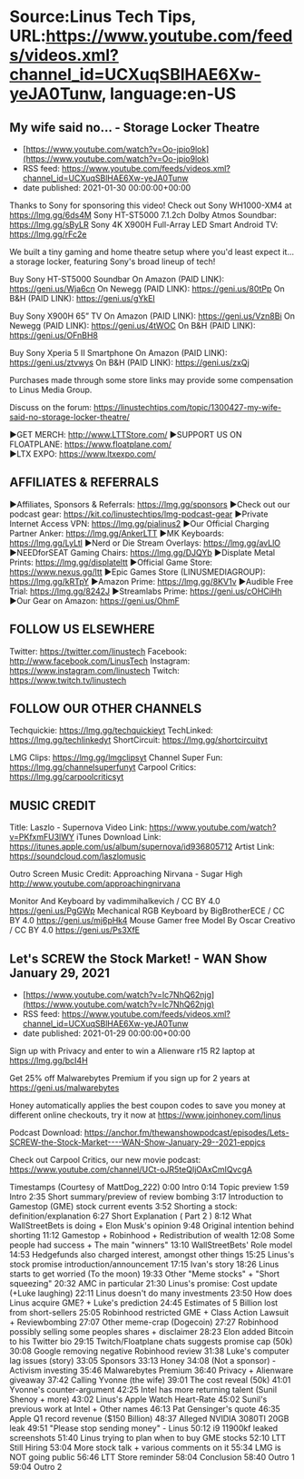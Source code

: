 # Source:Linus Tech Tips, URL:https://www.youtube.com/feeds/videos.xml?channel_id=UCXuqSBlHAE6Xw-yeJA0Tunw, language:en-US

## My wife said no... - Storage Locker Theatre
 - [https://www.youtube.com/watch?v=Oo-jpio9lok](https://www.youtube.com/watch?v=Oo-jpio9lok)
 - RSS feed: https://www.youtube.com/feeds/videos.xml?channel_id=UCXuqSBlHAE6Xw-yeJA0Tunw
 - date published: 2021-01-30 00:00:00+00:00

Thanks to Sony for sponsoring this video! Check out Sony WH1000-XM4 at https://lmg.gg/6ds4M
Sony HT-ST5000 7.1.2ch Dolby Atmos Soundbar: https://lmg.gg/sByLR
Sony 4K X900H Full-Array LED Smart Android TV: https://lmg.gg/rFc2e

We built a tiny gaming and home theatre setup where you'd least expect it... a storage locker, featuring Sony's broad lineup of tech!

Buy Sony HT-ST5000 Soundbar
On Amazon (PAID LINK): https://geni.us/Wja6cn
On Newegg (PAID LINK): https://geni.us/80tPp
On B&H (PAID LINK): https://geni.us/gYkEI

Buy Sony X900H 65” TV
On Amazon (PAID LINK): https://geni.us/Vzn8Bi
On Newegg (PAID LINK): https://geni.us/4tWOC
On B&H (PAID LINK): https://geni.us/OFnBH8

Buy Sony Xperia 5 II Smartphone
On Amazon (PAID LINK): https://geni.us/ztvwys
On B&H (PAID LINK): https://geni.us/zxQj

Purchases made through some store links may provide some compensation to Linus Media Group.

Discuss on the forum: https://linustechtips.com/topic/1300427-my-wife-said-no-storage-locker-theatre/

►GET MERCH: http://www.LTTStore.com/
►SUPPORT US ON FLOATPLANE: https://www.floatplane.com/  
►LTX EXPO: https://www.ltxexpo.com/   

AFFILIATES & REFERRALS
---------------------------------------------------
►Affiliates, Sponsors & Referrals: https://lmg.gg/sponsors
►Check out our podcast gear: https://kit.co/linustechtips/lmg-podcast-gear
►Private Internet Access VPN: https://lmg.gg/pialinus2
►Our Official Charging Partner Anker: https://lmg.gg/AnkerLTT
►MK Keyboards: https://lmg.gg/LyLtl
►Nerd or Die Stream Overlays: https://lmg.gg/avLlO
►NEEDforSEAT Gaming Chairs: https://lmg.gg/DJQYb
►Displate Metal Prints: https://lmg.gg/displateltt
►Official Game Store: https://www.nexus.gg/ltt
►Epic Games Store (LINUSMEDIAGROUP): https://lmg.gg/kRTpY
►Amazon Prime: https://lmg.gg/8KV1v
►Audible Free Trial: https://lmg.gg/8242J
►Streamlabs Prime: https://geni.us/cOHCiHh
►Our Gear on Amazon: https://geni.us/OhmF

FOLLOW US ELSEWHERE
---------------------------------------------------  
Twitter: https://twitter.com/linustech
Facebook: http://www.facebook.com/LinusTech
Instagram: https://www.instagram.com/linustech
Twitch: https://www.twitch.tv/linustech

FOLLOW OUR OTHER CHANNELS
---------------------------------------------------  
Techquickie: https://lmg.gg/techquickieyt
TechLinked: https://lmg.gg/techlinkedyt
ShortCircuit: https://lmg.gg/shortcircuityt

LMG Clips: https://lmg.gg/lmgclipsyt
Channel Super Fun: https://lmg.gg/channelsuperfunyt
Carpool Critics: https://lmg.gg/carpoolcriticsyt

MUSIC CREDIT
---------------------------------------------------  
Title: Laszlo - Supernova
Video Link: https://www.youtube.com/watch?v=PKfxmFU3lWY
iTunes Download Link: https://itunes.apple.com/us/album/supernova/id936805712
Artist Link: https://soundcloud.com/laszlomusic

Outro Screen Music Credit: Approaching Nirvana - Sugar High http://www.youtube.com/approachingnirvana

Monitor And Keyboard by vadimmihalkevich / CC BY 4.0  https://geni.us/PgGWp
Mechanical RGB Keyboard by BigBrotherECE / CC BY 4.0 https://geni.us/mj6pHk4
Mouse Gamer free Model By Oscar Creativo / CC BY 4.0 https://geni.us/Ps3XfE

## Let's SCREW the Stock Market! - WAN Show January 29, 2021
 - [https://www.youtube.com/watch?v=Ic7NhQ62njg](https://www.youtube.com/watch?v=Ic7NhQ62njg)
 - RSS feed: https://www.youtube.com/feeds/videos.xml?channel_id=UCXuqSBlHAE6Xw-yeJA0Tunw
 - date published: 2021-01-29 00:00:00+00:00

Sign up with Privacy and enter to win a Alienware r15 R2 laptop at https://lmg.gg/bcI4H

Get 25% off Malwarebytes Premium if you sign up for 2 years at https://geni.us/malwarebytes

Honey automatically applies the best coupon codes to save you money at different online checkouts, try it now at https://www.joinhoney.com/linus

Podcast Download: https://anchor.fm/thewanshowpodcast/episodes/Lets-SCREW-the-Stock-Market----WAN-Show-January-29--2021-eppjcs

Check out Carpool Critics, our new movie podcast: https://www.youtube.com/channel/UCt-oJR5teQIjOAxCmIQvcgA

Timestamps (Courtesy of MattDog_222)
0:00 Intro
0:14 Topic preview
1:59 Intro
2:35 Short summary/preview of review bombing
3:17 Introduction to Gamestop (GME) stock current events
 3:52 Shorting a stock: definition/explanation
 6:27 Short Explanation ( Part 2 )
 8:12 What WallStreetBets is doing + Elon Musk's opinion
 9:48 Original intention behind shorting
 11:12 Gamestop + Robinhood + Redistribution of wealth
 12:08 Some people had success + The main "winners"
 13:10 WallStreetBets' Role model
 14:53 Hedgefunds also charged interest, amongst other things
 15:25 Linus's stock promise introduction/announcement
  17:15 Ivan's story
  18:26 Linus starts to get worried (To the moon)
 19:33 Other "Meme stocks" + "Short squeezing"
 20:32 AMC in particular
 21:30 Linus's promise: Cost update (+Luke laughing)
 22:11 Linus doesn't do many investments
 23:50 How does Linus acquire GME? + Luke's prediction
 24:45 Estimates of 5 Billion lost from short-sellers
 25:05 Robinhood restricted GME + Class Action Lawsuit + Reviewbombing
 27:07 Other meme-crap (Dogecoin)
 27:27 Robinhood possibly selling some peoples shares + disclaimer
 28:23 Elon added Bitcoin to his Twitter bio
 29:15 Twitch/Floatplane chats suggests promise cap (50k)
 30:08 Google removing negative Robinhood review
 31:38 Luke's computer lag issues (story)
33:05 Sponsors
 33:13 Honey
 34:08 (Not a sponsor) - Activism investing
 35:46 Malwarebytes Premium
 36:40 Privacy + Alienware giveaway
37:42 Calling Yvonne (the wife)
 39:01 The cost reveal (50k)
 41:01 Yvonne's counter-argument 
42:25 Intel has more returning talent (Sunil Shenoy + more)
 43:02 Linus's Apple Watch Heart-Rate
 45:02 Sunil's previous work at Intel + Other names
 46:13 Pat Gensinger's quote
46:35 Apple Q1 record revenue ($150 Billion)
48:37 Alleged NVIDIA 3080TI 20GB leak
49:51 "Please stop sending money" - Linus
50:12 i9 11900kf leaked screenshots
51:40 Linus trying to plan when to buy GME stocks
52:10 LTT Still Hiring
53:04 More stock talk + various comments on it
55:34 LMG is NOT going public
56:46 LTT Store reminder
58:04 Conclusion
58:40 Outro 1
59:04 Outro 2


